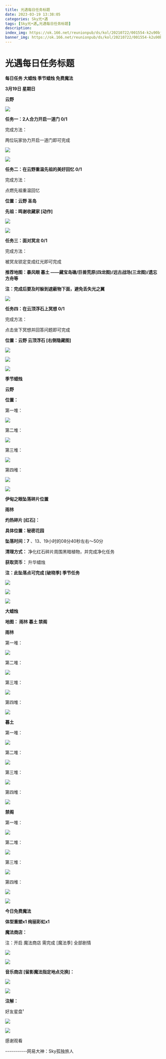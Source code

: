 ```yaml
---
title: 光遇每日任务标题
date: 2023-03-19 13:38:05
categories: Sky光•遇
tags: [Sky光•遇,光遇每日任务标题]
description: 
index_img: https://ok.166.net/reunionpub/ds/kol/20210722/001554-k2u90bj7ay.png?imageView&thumbnail=600x0&type=jpg
banner_img: https://ok.166.net/reunionpub/ds/kol/20210722/001554-k2u90bj7ay.png?imageView&thumbnail=600x0&type=jpg
---
```

# 光遇每日任务标题
**每日任务 大蜡烛 季节蜡烛 免费魔法**

 **3月19日 星期日**

 **云野**

![](https://img.166.net/reunionpub/ds/kol/20230319/002941-p26lyue9kb.jpg)

 **任务一：2人合力开启一道门 0/1**

完成方法：

两位玩家协力开启一道门即可完成

![](https://img.166.net/reunionpub/ds/kol/20230319/000206-cp2q8jwn7b.jpg)

![](https://img.166.net/reunionpub/ds/kol/20230319/000217-72worfe1lk.jpg)

 **任务二：在云野重温先祖的美好回忆 0/1**

完成方法：

点燃先祖重温回忆

 **位置：云野 圣岛**

 **先祖：鸣谢收藏家 [动作]**

![](https://img.166.net/reunionpub/ds/kol/20230319/002212-0cmgz7swa9.jpg)

![](https://img.166.net/reunionpub/ds/kol/20230319/002623-94i2mhup73.jpg)

 **任务三：面对冥龙 0/1**

完成方法：

被冥龙锁定变成红光即可完成

 **推荐地图：暴风眼 暮土 ——藏宝岛礁/巨兽荒原(四龙图)/远古战场(三龙图)/遗忘方舟等**

 **注：完成后要及时躲到遮蔽物下面，避免丢失光之翼**

![](https://img.166.net/reunionpub/ds/kol/20230319/001150-fsp7nkosg1.jpeg)

 **任务四：在云顶浮石上冥想 0/1**

完成方法：

点击坐下冥想并回答问题即可完成

 **位置：云野 云顶浮石 [右侧隐藏图]**

![](https://img.166.net/reunionpub/ds/kol/20230319/001212-2vbqjtezw9.jpg)

![](https://img.166.net/reunionpub/ds/kol/20230319/001221-apuye9cg28.jpg)

![](https://img.166.net/reunionpub/ds/kol/20221018/100256-wzutnocka0.png)

 **季节蜡烛**

 **云野**

 **位置：**

第一堆：

![](https://img.166.net/reunionpub/ds/kol/20230318/235354-8fo5veyr4l.jpeg)

第二堆：

![](https://img.166.net/reunionpub/ds/kol/20230318/235408-aziwdrj036.jpeg)

第三堆：

![](https://img.166.net/reunionpub/ds/kol/20230318/235417-wa4lqszob5.jpeg)

第四堆：

![](https://img.166.net/reunionpub/ds/kol/20230318/235427-0idsn7ur6y.jpeg)

![](https://img.166.net/reunionpub/ds/kol/20221130/005912-5mvshq9nf3.png)

 **伊甸之眼坠落碎片位置**

 **雨林**

 **灼热碎片 [红石]：**

 **具体位置：秘密花园**

 **坠落时间：7** 、13、19小时的08分40秒左右～50分

 **清理方式：** 净化红石碎片周围黑暗植物，并完成净化任务

 **获取货币：** 升华蜡烛

 **注：此坠落点可完成  [破晓季] 季节任务**

![](https://img.166.net/reunionpub/ds/kol/20230319/003133-sebi371osd.png)

![](https://img.166.net/reunionpub/ds/kol/20230319/003159-z9ek1umov2.jpg)

![](https://img.166.net/reunionpub/ds/kol/20230313/005012-cdpy0kr1uq.png)

 **大蜡烛**

 **地图： 雨林 暮土 禁阁**

 **雨林**

第一堆：

![](https://img.166.net/reunionpub/ds/kol/20230318/235612-6nt0kgjc43.jpeg)

第二堆：

![](https://img.166.net/reunionpub/ds/kol/20230318/235621-k5q4wname6.jpeg)

第三堆：

![](https://img.166.net/reunionpub/ds/kol/20230318/235629-17taviqgzj.jpeg)

第四堆：

![](https://img.166.net/reunionpub/ds/kol/20230318/235637-3amb4ys950.jpeg)

 **暮土**

第一堆：

![](https://img.166.net/reunionpub/ds/kol/20230318/235659-9o2kzla6de.jpeg)

第二堆：

![](https://img.166.net/reunionpub/ds/kol/20230318/235707-r39d41i6m8.jpeg)

第三堆：

![](https://img.166.net/reunionpub/ds/kol/20230318/235715-zlwevsq2p0.jpeg)

第四堆：

![](https://img.166.net/reunionpub/ds/kol/20230318/235724-uzslkqvfci.jpeg)

 **禁阁**

第一堆：

![](https://img.166.net/reunionpub/ds/kol/20230319/000052-mfr86ys4bl.jpeg)

第二堆：

![](https://img.166.net/reunionpub/ds/kol/20230319/000101-qruh132bt0.jpeg)

第三堆：

![](https://img.166.net/reunionpub/ds/kol/20230319/000110-h1oen0t5qb.jpeg)

第四堆：

![](https://img.166.net/reunionpub/ds/kol/20230319/000120-8dp2o4rqtj.jpeg)

![](https://img.166.net/reunionpub/ds/kol/20221018/100256-wzutnocka0.png)

 **今日免费魔法**

 **体型重塑x1 绚丽彩虹x1**

 **魔法商店：**

注：开启 魔法商店 需完成 [魔法季] 全部剧情

![](https://img.166.net/reunionpub/ds/kol/20221018/100559-oibznvdtus.png)

![](https://img.166.net/reunionpub/ds/kol/20230318/235815-3yns6rfcvo.jpeg)

 **音乐商店 [留影魔法指定地点兑换]：**

![](https://img.166.net/reunionpub/ds/kol/20230317/235728-twlmvshdb0.jpeg)

 **![](https://img.166.net/reunionpub/ds/kol/20221018/100256-wzutnocka0.png)**

 **注解：**

好友星盘¹

![](https://img.166.net/reunionpub/ds/kol/20230318/001903-dm4eu5z2ib.jpeg)

 **![](https://img.166.net/reunionpub/ds/kol/20221018/100256-wzutnocka0.png)**

感谢观看

\-----------网易大神：Sky孤独旅人

